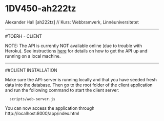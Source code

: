 1DV450-ah222tz
==============

Alexander Hall [ah222tz] // Kurs: Webbramverk, Linnéuniversitetet

- - -

#TOERH - CLIENT

NOTE: The API is currently NOT available online (due to trouble with Heroku). See instructions [here](https://github.com/alexicon79/1DV450_ah222tz/blob/master/README.md) for details on how to get the API up and running on a local machine.

- - -


##CLIENT INSTALLATION

Make sure the API-server is running locally and that you have seeded fresh data into the database. Then go to the root folder of the client application and run the following command to start the client server:
```
  scripts/web-server.js
```
You can now access the application through http://localhost:8000/app/index.html

